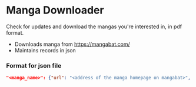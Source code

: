 # Manga Downloader
Check for updates and download the mangas you're interested in, in pdf format.
* Downloads manga from https://mangabat.com/
* Maintains records in json

### Format for json file
```json
"<manga_name>": {"url": "<address of the manga homepage on mangabat>", "last_chapter": "chapter_<numbe>"}
```
